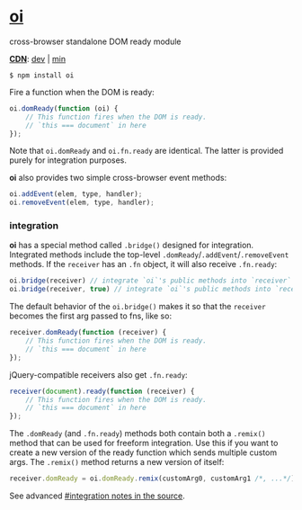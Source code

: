 [oi](https://github.com/ryanve/oi)
==

cross-browser standalone DOM ready module

**[CDN](http://airve.github.com)**: [dev](http://airve.github.com/js/oi/oi.js) | [min](http://airve.github.com/js/oi/oi.min.js)

```
$ npm install oi
```

Fire a function when the DOM is ready:

```js
oi.domReady(function (oi) {
    // This function fires when the DOM is ready.
	// `this === document` in here
});
```

Note that `oi.domReady` and `oi.fn.ready` are identical. The latter is provided purely for integration purposes.

**oi** also provides two simple cross-browser event methods:

```js
oi.addEvent(elem, type, handler);
oi.removeEvent(elem, type, handler);
```

### integration

**oi** has a special method called `.bridge()` designed for integration. Integrated methods include the top-level `.domReady`/`.addEvent`/`.removeEvent` methods. If the `receiver` has an `.fn` object, it will also receive `.fn.ready`:

```js
oi.bridge(receiver) // integrate `oi`'s public methods into `receiver` (won't overwrite existing props)
oi.bridge(receiver, true) // integrate `oi`'s public methods into `receiver` (overwrites existing props)
```

The default behavior of the `oi.bridge()` makes it so that the `receiver` becomes the first arg passed to fns, like so:

```js
receiver.domReady(function (receiver) {
    // This function fires when the DOM is ready.
	// `this === document` in here
});
```

jQuery-compatible receivers also get `.fn.ready`:

```js
receiver(document).ready(function (receiver) {
    // This function fires when the DOM is ready.
	// `this === document` in here
});
```

The `.domReady` (and `.fn.ready`) methods both contain both a `.remix()` method that can be used for freeform integration. Use this if you want to create a new version of the ready function which sends multiple custom args. The `.remix()` method returns a new version of itself:

```js
receiver.domReady = oi.domReady.remix(customArg0, customArg1 /*, ...*/);
```

See advanced [#integration notes in the source](https://github.com/ryanve/oi/blob/master/oi.js).
